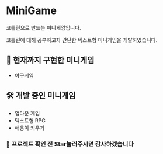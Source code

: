 # MiniGame
코틀린으로 만드는 미니게임입니다.

코틀린에 대해 공부하고자 간단한 텍스트형 미니게임을 개발하였습니다.

<h2>🔨 현재까지 구현한 미니게임</h2>

* 야구게임


<h2>🛠 개발 중인 미니게임</h2>

* 업다운 게임
* 텍스트형 RPG
* 애옹이 키우기

<h3>🌠 프로젝트 확인 전 Star눌러주시면 감사하겠습니다</h3>

